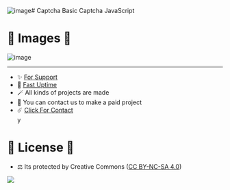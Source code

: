 ![image](https://github.com/egehan0250/Captcha/assets/79449566/e90cde36-4d27-4e17-a785-a53ceffb754c)# Captcha
Basic Captcha JavaScript

# 🎈 Images 🎈

![image](https://github.com/egehan0250/Captcha/assets/79449566/a5824869-e0ef-4038-9141-4a9b24d18e7a)

---
- ✨ [For Support](https://github.com/sponsors/egehan0250) <br>
- 🏓 [Fast Uptime](https://fastuptime.com/)<br>
- 🪄 All kinds of projects are made <br>
- 🧨 You can contact us to make a paid project<br>
- ☄️ [Click For Contact](mailto:egehankontas55@gmail.com)<br>y

# 🎯 License 🎯
- ⚖️ Its protected by Creative Commons ([CC BY-NC-SA 4.0](https://creativecommons.org/licenses/by-nc-sa/4.0/))

<a href="https://creativecommons.org/licenses/by-nc-sa/4.0/" title="BYNCSA40"><img src="https://licensebuttons.net/l/by-nc-sa/4.0/88x31.png"></a>
